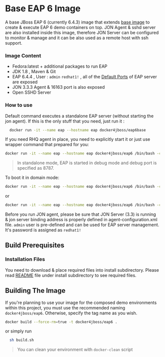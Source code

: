 Base EAP 6 Image
=======

A base JBoss EAP 6 (currently 6.4.3) image that extends [base image](../image-base/README.md) to create & execute EAP 6 demo containers on top. JON Agent & sshd server are also installed inside this image, therefore JON Server can be configured to monitor & manage and it can be also used as a remote host with ssh support.

### Image Content

- Fedora:latest + additional packages to run EAP
- JDK 1.8 , Maven & Git
- EAP 6.4.4 , User :  ```admin``` ```redhat1!``` , all of the [Default Ports](https://access.redhat.com/documentation/en-US/JBoss_Enterprise_Application_Platform/6.1/html/Security_Guide/Network_Ports_Used_By_JBoss_Enterprise_Application_Platform_62.html)  of EAP server are exposed
- JON 3.3.3 Agent & 16163 port is also exposed
- Open SSHD Server

### How to use

Default command executes a standalone EAP server (without starting the jon agent). If this is the only stuff that you need, just run it :

```bash
  docker run -it --name eap --hostname eap docker4jboss/eap6base
```

 If you need RHQ agent in place, you need to explicitly start it or just use wrapper command that prepared for you:
```bash
docker run -it --name eap --hostname eap docker4jboss/eap6 /bin/bash -c "/usr/bin/startSshJonAndEap.sh"
```
 > In standalone mode, EAP is started in debug mode and debug port is specified as 8787.

To boot it in domain mode:

```bash
docker run -it --name eap --hostname eap docker4jboss/eap6 /bin/bash -c "/usr/bin/startSshJonAndEapInDmnMode.sh"
```
  or

```bash
docker run -it --name eap --hostname eap docker4jboss/eap6 /bin/bash -c "/usr/bin/startSshAndEapInDmnMode.sh"  
```
Before you run JON agent, please be sure that JON Server (3.3) is running & jon server binding address is properly defined in agent-configuration.xml  file. ```admin``` user is pre-defined and can be used for EAP server management. It's password is assigned as ```redhat1!```


## Build Prerequisites

### Installation Files
   You need to download & place required files into install subdirectory. Please read [README](./install/README.md) file under install subdirectory
   to see required files.
   
## Building The Image

 If you're planning to use your image for the composed demo environments within this project, you must use the recommended naming ```docker4jboss/eap6```. Otherwise, specify the tag name as you wish.

```bash
docker build --force-rm=true -t docker4jboss/eap6 .
```
  or simply run

```bash
  sh build.sh
```

 > You can clean your environment with ```docker-clean``` script
